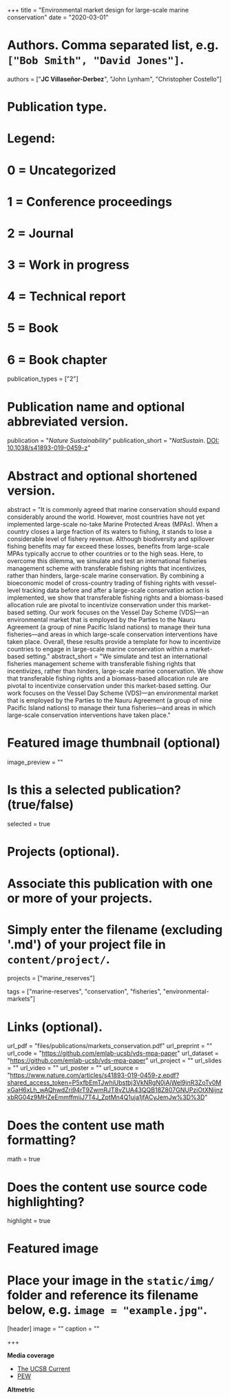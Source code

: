 +++
title = "Environmental market design for large-scale marine conservation"
date = "2020-03-01"

# Authors. Comma separated list, e.g. `["Bob Smith", "David Jones"]`.
authors = ["**JC Villaseñor-Derbez**", "John Lynham", "Christopher Costello"]

# Publication type.
# Legend:
# 0 = Uncategorized
# 1 = Conference proceedings
# 2 = Journal
# 3 = Work in progress
# 4 = Technical report
# 5 = Book
# 6 = Book chapter
publication_types = ["2"]

# Publication name and optional abbreviated version.
publication = "*Nature Sustainability*"
publication_short = "*NatSustain*. [DOI: 10.1038/s41893-019-0459-z](https://doi.org/10.1038/s41893-019-0459-z)"

# Abstract and optional shortened version.
abstract = "It is commonly agreed that marine conservation should expand considerably around the world. However, most countries have not yet implemented large-scale no-take Marine Protected Areas (MPAs). When a country closes a large fraction of its waters to fishing, it stands to lose a considerable level of fishery revenue. Although biodiversity and spillover fishing benefits may far exceed these losses, benefits from large-scale MPAs typically accrue to other countries or to the high seas. Here, to overcome this dilemma, we simulate and test an international fisheries management scheme with transferable fishing rights that incentivizes, rather than hinders, large-scale marine conservation. By combining a bioeconomic model of cross-country trading of fishing rights with vessel-level tracking data before and after a large-scale conservation action is implemented, we show that transferable fishing rights and a biomass-based allocation rule are pivotal to incentivize conservation under this market-based setting. Our work focuses on the Vessel Day Scheme (VDS)—an environmental market that is employed by the Parties to the Nauru Agreement (a group of nine Pacific Island nations) to manage their tuna fisheries—and areas in which large-scale conservation interventions have taken place. Overall, these results provide a template for how to incentivize countries to engage in large-scale marine conservation within a market-based setting."
abstract_short = "We simulate and test an international fisheries management scheme with transferable fishing rights that incentivizes, rather than hinders, large-scale marine conservation. We show that transferable fishing rights and a biomass-based allocation rule are pivotal to incentivize conservation under this market-based setting. Our work focuses on the Vessel Day Scheme (VDS)—an environmental market that is employed by the Parties to the Nauru Agreement (a group of nine Pacific Island nations) to manage their tuna fisheries—and areas in which large-scale conservation interventions have taken place."

# Featured image thumbnail (optional)
image_preview = ""

# Is this a selected publication? (true/false)
selected = true

# Projects (optional).
#   Associate this publication with one or more of your projects.
#   Simply enter the filename (excluding '.md') of your project file in `content/project/`.
projects = ["marine_reserves"]

tags = ["marine-reserves", "conservation", "fisheries", "environmental-markets"]

# Links (optional).
url_pdf = "files/publications/markets_conservation.pdf"
url_preprint = ""
url_code = "https://github.com/emlab-ucsb/vds-mpa-paper"
url_dataset = "https://github.com/emlab-ucsb/vds-mpa-paper"
url_project = ""
url_slides = ""
url_video = ""
url_poster = ""
url_source = "https://www.nature.com/articles/s41893-019-0459-z.epdf?shared_access_token=P5xfbEmTJwhiUbstbj3VkNRgN0jAjWel9jnR3ZoTv0MxGaH6xLh_wAQhwdZri94rT9ZwmRJT8vZUA43QQB18Z807GNUPziOtXNijnzxbRG04z9MHZeEmmffmiiJ7T4J_ZptMn4Q1uja1jfACyJemJw%3D%3D"

# Does the content use math formatting?
math = true

# Does the content use source code highlighting?
highlight = true

# Featured image
# Place your image in the `static/img/` folder and reference its filename below, e.g. `image = "example.jpg"`.
[header]
image = ""
caption = ""

+++

**Media coverage**

- [The UCSB Current](https://www.news.ucsb.edu/2020/019746/going-big-marine-conservation)
- [PEW](https://www.pewtrusts.org/en/research-and-analysis/articles/2020/01/07/market-based-regional-agreements-can-help-achieve-large-scale-marine-conservation)

**Altmetric**

<script type="text/javascript" src="https://d1bxh8uas1mnw7.cloudfront.net/assets/embed.js"></script><div class="altmetric-embed" data-badge-type="donut" data-altmetric-id="73715139" />
